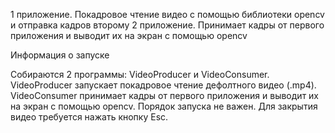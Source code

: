 
1 приложение. Покадровое чтение видео с помощью библиотеки opencv и отправка кадров второму 
2 приложение. Принимает кадры от первого приложения и выводит их на экран с помощью opencv

Информация о запуске

Собираются 2 программы: VideoProducer и VideoConsumer. 
VideoProducer запускает покадровое чтение дефолтного видео (.mp4).
VideoConsumer принимает кадры от первого приложения и выводит их на экран с помощью opencv. Порядок запуска не важен. Для закрытия видео требуется нажать кнопку Esc.
